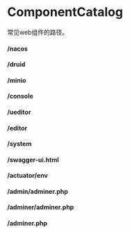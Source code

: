 # ComponentCatalog
常见web组件的路径。


#### /nacos
#### /druid
#### /minio
#### /console
#### /ueditor
#### /editor
#### /system
#### /swagger-ui.html
#### /actuator/env
#### /admin/adminer.php
#### /adminer/adminer.php
#### /adminer.php
